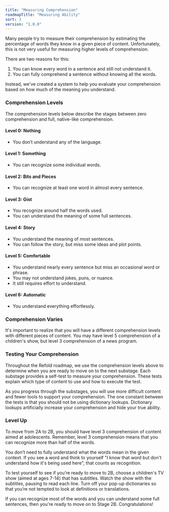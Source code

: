 ```yaml
---
title: "Measuring Comprehension"
roadmapTitle: "Measuring Ability"
sort: 3
version: "1.0.0"
---
```


Many people try to measure their comprehension by estimating the percentage of words they know in a given piece of content. Unfortunately, this is not very useful for measuring higher levels of comprehension.

There are two reasons for this:
1. You can know every word in a sentence and still not understand it.
1. You can fully comprehend a sentence without knowing all the words.

Instead, we've created a system to help you evaluate your comprehension based on how much of the meaning you understand.

### Comprehension Levels
The comprehension levels below describe the stages between zero comprehension and full, native-like comprehension.

#### Level 0: Nothing
* You don’t understand any of the language.

#### Level 1: Something
* You can recognize some individual words.

#### Level 2: Bits and Pieces
* You can recognize at least one word in almost every sentence.

#### Level 3: Gist
* You recognize around half the words used.
* You can understand the meaning of some full sentences.

#### Level 4: Story
* You understand the meaning of most sentences.
* You can follow the story, but miss some ideas and plot points.

#### Level 5: Comfortable
* You understand nearly every sentence but miss an occasional word or phrase.
* You may not understand jokes, puns, or nuance.
* It still requires effort to understand.

#### Level 6: Automatic
* You understand everything effortlessly.

### Comprehension Varies
It's important to realize that you will have a different comprehension levels with different pieces of content. You may have level 5 comprehension of a children's show, but level 3 comprehension of a news program.

### Testing Your Comprehension
Throughout the Refold roadmap, we use the comprehension levels above to determine when you are ready to move on to the next substage. Each substage provides a self-test to measure your comprehension. These tests explain which type of content to use and how to execute the test.

As you progress through the substages, you will use more difficult content and fewer tools to support your comprehension. The one constant between the tests is that you should not be using dictionary lookups. Dictionary lookups artificially increase your comprehension and hide your true ability.

### Level Up
To move from 2A to 2B, you should have level 3 comprehension of content aimed at adolescents. Remember, level 3 comprehension means that you can recognize more than half of the words.

You don’t need to fully understand what the words mean in the given context. If you see a word and think to yourself "I know that word but don't understand how it's being used here", that counts as recognition.

To test yourself to see if you’re ready to move to 2B, choose a children's TV show (aimed at ages 7-14) that has subtitles. Watch the show with the subtitles, pausing to read each line. Turn off your pop-up dictionaries so that you’re not tempted to look at definitions or translations.

If you can recognize most of the words and you can understand some full sentences, then you're ready to move on to Stage 2B. Congratulations!
